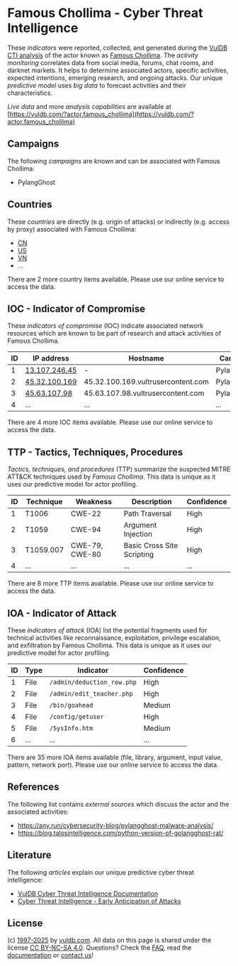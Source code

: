 # Famous Chollima - Cyber Threat Intelligence

These _indicators_ were reported, collected, and generated during the [VulDB CTI analysis](https://vuldb.com/?kb.cti) of the actor known as [Famous Chollima](https://vuldb.com/?actor.famous_chollima). The _activity monitoring_ correlates data from social media, forums, chat rooms, and darknet markets. It helps to determine associated actors, specific activities, expected intentions, emerging research, and ongoing attacks. Our unique _predictive model_ uses _big data_ to forecast activities and their characteristics.

_Live data_ and more _analysis capabilities_ are available at [https://vuldb.com/?actor.famous_chollima](https://vuldb.com/?actor.famous_chollima)

## Campaigns

The following _campaigns_ are known and can be associated with Famous Chollima:

* PylangGhost

## Countries

These _countries_ are directly (e.g. origin of attacks) or indirectly (e.g. access by proxy) associated with Famous Chollima:

* [CN](https://vuldb.com/?country.cn)
* [US](https://vuldb.com/?country.us)
* [VN](https://vuldb.com/?country.vn)
* ...

There are 2 more country items available. Please use our online service to access the data.

## IOC - Indicator of Compromise

These _indicators of compromise_ (IOC) indicate associated network resources which are known to be part of research and attack activities of Famous Chollima.

ID | IP address | Hostname | Campaign | Confidence
-- | ---------- | -------- | -------- | ----------
1 | [13.107.246.45](https://vuldb.com/?ip.13.107.246.45) | - | PylangGhost | High
2 | [45.32.100.169](https://vuldb.com/?ip.45.32.100.169) | 45.32.100.169.vultrusercontent.com | PylangGhost | Medium
3 | [45.63.107.98](https://vuldb.com/?ip.45.63.107.98) | 45.63.107.98.vultrusercontent.com | PylangGhost | Medium
4 | ... | ... | ... | ...

There are 4 more IOC items available. Please use our online service to access the data.

## TTP - Tactics, Techniques, Procedures

_Tactics, techniques, and procedures_ (TTP) summarize the suspected MITRE ATT&CK techniques used by _Famous Chollima_. This data is unique as it uses our predictive model for actor profiling.

ID | Technique | Weakness | Description | Confidence
-- | --------- | -------- | ----------- | ----------
1 | T1006 | CWE-22 | Path Traversal | High
2 | T1059 | CWE-94 | Argument Injection | High
3 | T1059.007 | CWE-79, CWE-80 | Basic Cross Site Scripting | High
4 | ... | ... | ... | ...

There are 8 more TTP items available. Please use our online service to access the data.

## IOA - Indicator of Attack

These _indicators of attack_ (IOA) list the potential fragments used for technical activities like reconnaissance, exploitation, privilege escalation, and exfiltration by Famous Chollima. This data is unique as it uses our predictive model for actor profiling.

ID | Type | Indicator | Confidence
-- | ---- | --------- | ----------
1 | File | `/admin/deduction_row.php` | High
2 | File | `/admin/edit_teacher.php` | High
3 | File | `/bin/goahead` | Medium
4 | File | `/config/getuser` | High
5 | File | `/SysInfo.htm` | Medium
6 | ... | ... | ...

There are 35 more IOA items available (file, library, argument, input value, pattern, network port). Please use our online service to access the data.

## References

The following list contains _external sources_ which discuss the actor and the associated activities:

* https://any.run/cybersecurity-blog/pylangghost-malware-analysis/
* https://blog.talosintelligence.com/python-version-of-golangghost-rat/

## Literature

The following _articles_ explain our unique predictive cyber threat intelligence:

* [VulDB Cyber Threat Intelligence Documentation](https://vuldb.com/?kb.cti)
* [Cyber Threat Intelligence - Early Anticipation of Attacks](https://www.scip.ch/en/?labs.20201022)

## License

(c) [1997-2025](https://vuldb.com/?kb.changelog) by [vuldb.com](https://vuldb.com/?kb.about). All data on this page is shared under the license [CC BY-NC-SA 4.0](https://creativecommons.org/licenses/by-nc-sa/4.0/). Questions? Check the [FAQ](https://vuldb.com/?kb.faq), read the [documentation](https://vuldb.com/?kb) or [contact us](https://vuldb.com/?contact)!
